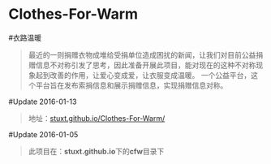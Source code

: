 # Clothes-For-Warm

#衣路温暖
>最近的一则捐赠衣物成堆给受捐单位造成困扰的新闻，让我们对目前公益捐赠信息不对称引发了思考，因此准备开展此项目，能对现在的这种不对称现象起到改善的作用，让爱心变成爱，让衣服变成温暖。
>一个公益平台，这个平台旨在发布索捐信息和展示捐赠信息，实现捐赠信息对称。

#Update 2016-01-13
>地址：[stuxt.github.io/Clothes-For-Warm/](stuxt.github.io/Clothes-For-Warm/)

#Update 2016-01-05
>此项目在：**stuxt.github.io**下的**cfw**目录下


